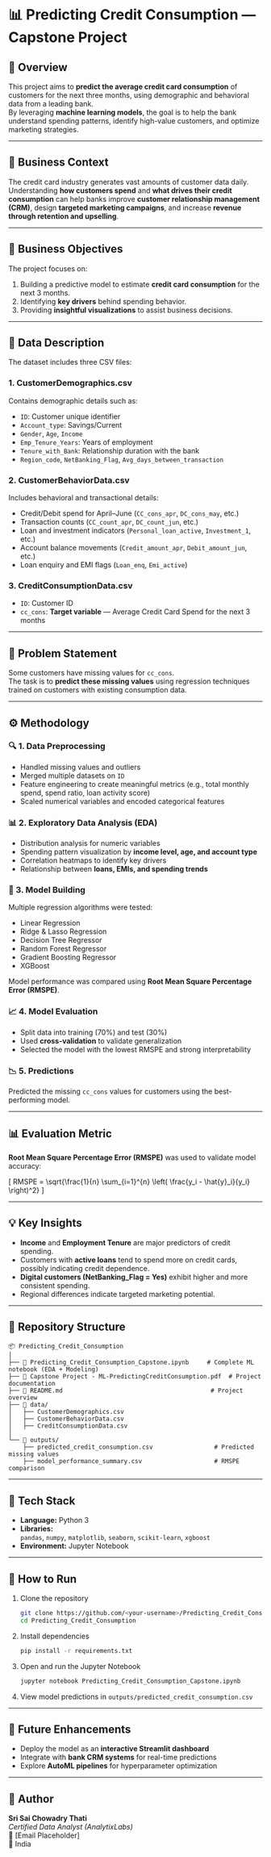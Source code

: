 # 📊 Predicting Credit Consumption — Capstone Project  

## 🧩 Overview  
This project aims to **predict the average credit card consumption** of customers for the next three months, using demographic and behavioral data from a leading bank.  
By leveraging **machine learning models**, the goal is to help the bank understand spending patterns, identify high-value customers, and optimize marketing strategies.

---

## 🏦 Business Context  
The credit card industry generates vast amounts of customer data daily. Understanding **how customers spend** and **what drives their credit consumption** can help banks improve **customer relationship management (CRM)**, design **targeted marketing campaigns**, and increase **revenue through retention and upselling**.  

---

## 🎯 Business Objectives  
The project focuses on:  
1. Building a predictive model to estimate **credit card consumption** for the next 3 months.  
2. Identifying **key drivers** behind spending behavior.  
3. Providing **insightful visualizations** to assist business decisions.

---

## 🧾 Data Description  

The dataset includes three CSV files:  

### 1. **CustomerDemographics.csv**  
Contains demographic details such as:  
- `ID`: Customer unique identifier  
- `Account_type`: Savings/Current  
- `Gender`, `Age`, `Income`  
- `Emp_Tenure_Years`: Years of employment  
- `Tenure_with_Bank`: Relationship duration with the bank  
- `Region_code`, `NetBanking_Flag`, `Avg_days_between_transaction`

### 2. **CustomerBehaviorData.csv**  
Includes behavioral and transactional details:  
- Credit/Debit spend for April–June (`CC_cons_apr`, `DC_cons_may`, etc.)  
- Transaction counts (`CC_count_apr`, `DC_count_jun`, etc.)  
- Loan and investment indicators (`Personal_loan_active`, `Investment_1`, etc.)  
- Account balance movements (`Credit_amount_apr`, `Debit_amount_jun`, etc.)  
- Loan enquiry and EMI flags (`Loan_enq`, `Emi_active`)  

### 3. **CreditConsumptionData.csv**  
- `ID`: Customer ID  
- `cc_cons`: **Target variable** — Average Credit Card Spend for the next 3 months  

---

## 🧠 Problem Statement  
Some customers have missing values for `cc_cons`.  
The task is to **predict these missing values** using regression techniques trained on customers with existing consumption data.

---

## ⚙️ Methodology  

### 🔍 1. Data Preprocessing  
- Handled missing values and outliers  
- Merged multiple datasets on `ID`  
- Feature engineering to create meaningful metrics (e.g., total monthly spend, spend ratio, loan activity score)  
- Scaled numerical variables and encoded categorical features  

### 📊 2. Exploratory Data Analysis (EDA)  
- Distribution analysis for numeric variables  
- Spending pattern visualization by **income level, age, and account type**  
- Correlation heatmaps to identify key drivers  
- Relationship between **loans, EMIs, and spending trends**

### 🤖 3. Model Building  
Multiple regression algorithms were tested:  
- Linear Regression  
- Ridge & Lasso Regression  
- Decision Tree Regressor  
- Random Forest Regressor  
- Gradient Boosting Regressor  
- XGBoost  

Model performance was compared using **Root Mean Square Percentage Error (RMSPE)**.

### 📈 4. Model Evaluation  
- Split data into training (70%) and test (30%)  
- Used **cross-validation** to validate generalization  
- Selected the model with the lowest RMSPE and strong interpretability  

### 📉 5. Predictions  
Predicted the missing `cc_cons` values for customers using the best-performing model.

---

## 📊 Evaluation Metric  
**Root Mean Square Percentage Error (RMSPE)** was used to validate model accuracy:  

\[
RMSPE = \sqrt{\frac{1}{n} \sum_{i=1}^{n} \left( \frac{y_i - \hat{y}_i}{y_i} \right)^2}
\]

---

## 💡 Key Insights  
- **Income** and **Employment Tenure** are major predictors of credit spending.  
- Customers with **active loans** tend to spend more on credit cards, possibly indicating credit dependence.  
- **Digital customers (NetBanking_Flag = Yes)** exhibit higher and more consistent spending.  
- Regional differences indicate targeted marketing potential.  

---

## 📁 Repository Structure  

```
📦 Predicting_Credit_Consumption
│
├── 📘 Predicting_Credit_Consumption_Capstone.ipynb     # Complete ML notebook (EDA + Modeling)
├── 📗 Capstone Project - ML-PredictingCreditConsumption.pdf  # Project documentation
├── 📄 README.md                                         # Project overview
├── 📂 data/
│   ├── CustomerDemographics.csv
│   ├── CustomerBehaviorData.csv
│   ├── CreditConsumptionData.csv
│
└── 📂 outputs/
    ├── predicted_credit_consumption.csv                 # Predicted missing values
    ├── model_performance_summary.csv                    # RMSPE comparison
```

---

## 🧰 Tech Stack  
- **Language:** Python 3  
- **Libraries:**  
  `pandas`, `numpy`, `matplotlib`, `seaborn`, `scikit-learn`, `xgboost`  
- **Environment:** Jupyter Notebook  

---

## 🚀 How to Run  

1. Clone the repository  
   ```bash
   git clone https://github.com/<your-username>/Predicting_Credit_Consumption.git
   cd Predicting_Credit_Consumption
   ```

2. Install dependencies  
   ```bash
   pip install -r requirements.txt
   ```

3. Open and run the Jupyter Notebook  
   ```bash
   jupyter notebook Predicting_Credit_Consumption_Capstone.ipynb
   ```

4. View model predictions in `outputs/predicted_credit_consumption.csv`

---

## 📌 Future Enhancements  
- Deploy the model as an **interactive Streamlit dashboard**  
- Integrate with **bank CRM systems** for real-time predictions  
- Explore **AutoML pipelines** for hyperparameter optimization  

---

## 🧾 Author  
**Sri Sai Chowadry Thati**  
*Certified Data Analyst (AnalytixLabs)*  
📧 [Email Placeholder]  
📍 India  
